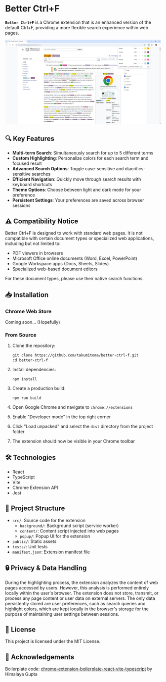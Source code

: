 # Better Ctrl+F

<code><b>Better Ctrl+F</b></code> is a Chrome extension that is an enhanced version of the default Ctrl+F, providing a more flexible search experience within web pages.

![Project Example Image](public/assets/extension-light-theme.jpg)

## 🔍 Key Features

- **Multi-term Search**: Simultaneously search for up to 5 different terms
- **Custom Highlighting**: Personalize colors for each search term and focused result
- **Advanced Search Options**: Toggle case-sensitive and diacritics-sensitive searches
- **Efficient Navigation**: Quickly move through search results with keyboard shortcuts
- **Theme Options**: Choose between light and dark mode for your preference
- **Persistent Settings**: Your preferences are saved across browser sessions

## ⚠️ Compatibility Notice

Better Ctrl+F is designed to work with standard web pages. It is not compatible with certain document types or specialized web applications, including but not limited to:

- PDF viewers in browsers
- Microsoft Office online documents (Word, Excel, PowerPoint)
- Google Workspace apps (Docs, Sheets, Slides)
- Specialized web-based document editors

For these document types, please use their native search functions.

## 📥 Installation

### Chrome Web Store

Coming soon... (Hopefully)

### From Source

1. Clone the repository:
   ```
   git clone https://github.com/takumitoma/better-ctrl-f.git
   cd better-ctrl-f
   ```

2. Install dependencies:
   ```
   npm install
   ```

3. Create a production build:
   ```
   npm run build
   ```

4. Open Google Chrome and navigate to `chrome://extensions`
5. Enable "Developer mode" in the top right corner
6. Click "Load unpacked" and select the `dist` directory from the project folder
7. The extension should now be visible in your Chrome toolbar

## 🛠️ Technologies

- React
- TypeScript
- Vite
- Chrome Extension API
- Jest

## 📁 Project Structure

- `src/`: Source code for the extension
  - `background/`: Background script (service worker)
  - `content/`: Content script injected into web pages
  - `popup/`: Popup UI for the extension
- `public/`: Static assets
- `tests/`: Unit tests 
- `manifest.json`: Extension manifest file

## 🔒 Privacy & Data Handling

During the highlighting process, the extension analyzes the content of web pages accessed by users. However, this analysis is performed entirely locally within the user's browser. The extension does not store, transmit, or process any page content or user data on external servers. The only data persistently stored are user preferences, such as search queries and highlight colors, which are kept locally in the browser's storage for the purpose of maintaining user settings between sessions.

<!-- ## 🤝 Contributing

Contributions are welcome! Please feel free to submit a Pull Request. Have to set up CI/CD first -->

## 📄 License

This project is licensed under the MIT License.

## 🙏 Acknowledgements

Boilerplate code: [chrome-extension-boilerplate-react-vite-typescript](https://github.com/himalaya0035/chrome-extension-boilerplate-react-vite-typescript) by Himalaya Gupta